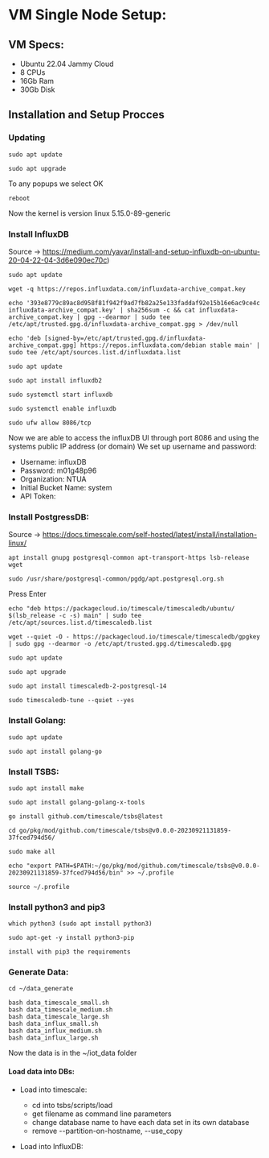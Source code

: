 # VM Single Node Setup:


## VM Specs:
- Ubuntu 22.04 Jammy Cloud
- 8 CPUs
- 16Gb Ram
- 30Gb Disk

## Installation and Setup Procces

### Updating

```
sudo apt update
```

```
sudo apt upgrade
```

To any popups we select OK
```
reboot
```
	
Now the kernel is version linux 5.15.0-89-generic
	
### Install InfluxDB
Source -> https://medium.com/yavar/install-and-setup-influxdb-on-ubuntu-20-04-22-04-3d6e090ec70c)
		
```
sudo apt update
```

```
wget -q https://repos.influxdata.com/influxdata-archive_compat.key
```

```
echo '393e8779c89ac8d958f81f942f9ad7fb82a25e133faddaf92e15b16e6ac9ce4c influxdata-archive_compat.key' | sha256sum -c && cat influxdata-archive_compat.key | gpg --dearmor | sudo tee /etc/apt/trusted.gpg.d/influxdata-archive_compat.gpg > /dev/null
```

```
echo 'deb [signed-by=/etc/apt/trusted.gpg.d/influxdata-archive_compat.gpg] https://repos.influxdata.com/debian stable main' | sudo tee /etc/apt/sources.list.d/influxdata.list
```

```
sudo apt update
```

```
sudo apt install influxdb2
```

```
sudo systemctl start influxdb
```

```
sudo systemctl enable influxdb
```

```
sudo ufw allow 8086/tcp
```
		
Now we are able to access the influxDB UI through port 8086 and using the systems public IP address (or domain)
We set up username and password:
- Username: influxDB
- Password: m01g48p96
- Organization: NTUA
- Initial Bucket Name: system
- API Token: 

### Install PostgressDB:
Source -> https://docs.timescale.com/self-hosted/latest/install/installation-linux/

```
apt install gnupg postgresql-common apt-transport-https lsb-release wget
```

```
sudo /usr/share/postgresql-common/pgdg/apt.postgresql.org.sh
```

Press Enter

```
echo "deb https://packagecloud.io/timescale/timescaledb/ubuntu/ $(lsb_release -c -s) main" | sudo tee /etc/apt/sources.list.d/timescaledb.list
```


```
wget --quiet -O - https://packagecloud.io/timescale/timescaledb/gpgkey | sudo gpg --dearmor -o /etc/apt/trusted.gpg.d/timescaledb.gpg
```

```
sudo apt update
```

```
sudo apt upgrade
```

```
sudo apt install timescaledb-2-postgresql-14
```

```
sudo timescaledb-tune --quiet --yes
```

### Install Golang:
```
sudo apt update
```

```
sudo apt install golang-go
```
		
### Install TSBS:
```
sudo apt install make
```

```
sudo apt install golang-golang-x-tools
```

```
go install github.com/timescale/tsbs@latest
```

```
cd go/pkg/mod/github.com/timescale/tsbs@v0.0.0-20230921131859-37fced794d56/
```

```
sudo make all
```


```
echo "export PATH=$PATH:~/go/pkg/mod/github.com/timescale/tsbs@v0.0.0-20230921131859-37fced794d56/bin" >> ~/.profile
```

```
source ~/.profile
```

### Install python3 and pip3

```
which python3 (sudo apt install python3)
```

```
sudo apt-get -y install python3-pip
```

```
install with pip3 the requirements
```
	

### Generate Data:
```
cd ~/data_generate
```

```
bash data_timescale_small.sh
bash data_timescale_medium.sh
bash data_timescale_large.sh
bash data_influx_small.sh
bash data_influx_medium.sh
bash data_influx_large.sh
```

Now the data is in the ~/iot_data folder
		
#### Load data into DBs:

- Load into timescale:

	- cd into tsbs/scripts/load
	- get filename as command line parameters
	- change database name to have each data set in its own database
	- remove --partition-on-hostname,  --use_copy
- Load into InfluxDB: